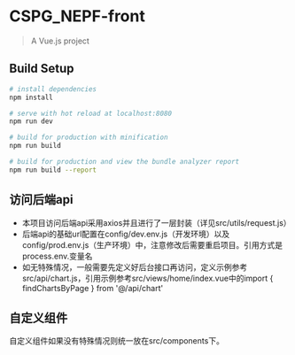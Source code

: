# CSPG_NEPF-front

> A Vue.js project

## Build Setup

``` bash
# install dependencies
npm install

# serve with hot reload at localhost:8080
npm run dev

# build for production with minification
npm run build

# build for production and view the bundle analyzer report
npm run build --report
```

## 访问后端api
* 本项目访问后端api采用axios并且进行了一层封装（详见src/utils/request.js）
* 后端api的基础url配置在config/dev.env.js（开发环境）以及config/prod.env.js（生产环境）中，注意修改后需要重启项目。引用方式是process.env.变量名
* 如无特殊情况，一般需要先定义好后台接口再访问，定义示例参考src/api/chart.js，引用示例参考src/views/home/index.vue中的import { findChartsByPage } from '@/api/chart'

## 自定义组件
自定义组件如果没有特殊情况则统一放在src/components下。
